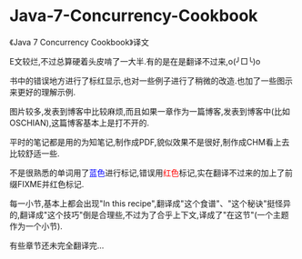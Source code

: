 Java-7-Concurrency-Cookbook
===========================

《Java 7 Concurrency Cookbook》译文
 
 E文较烂,不过总算硬着头皮啃了一大半.有的是在是翻译不过来,o(╯□╰)o
 
 书中的错误地方进行了标红显示,也对一些例子进行了稍微的改造.也加了一些图示来更好的理解示例.

 图片较多,发表到博客中比较麻烦,而且如果一章作为一篇博客,发表到博客中(比如OSCHIAN),这篇博客基本上是打不开的.

 平时的笔记都是用的为知笔记,制作成PDF,貌似效果不是很好,制作成CHM看上去比较舒适一些.

 不是很熟悉的单词用了<font color='blue'>蓝色</font>进行标记,错误用<font color='red'>红色</font>标记,实在翻译不过来的加上了前缀FIXME并红色标记.

 每一小节,基本上都会出现"In this recipe",翻译成"这个食谱"、"这个秘诀"挺怪异的,翻译成"这个技巧"倒是合理些,不过为了合乎上下文,译成了"在这节"(一个主题作为一个小节).

 有些章节还未完全翻译完...

